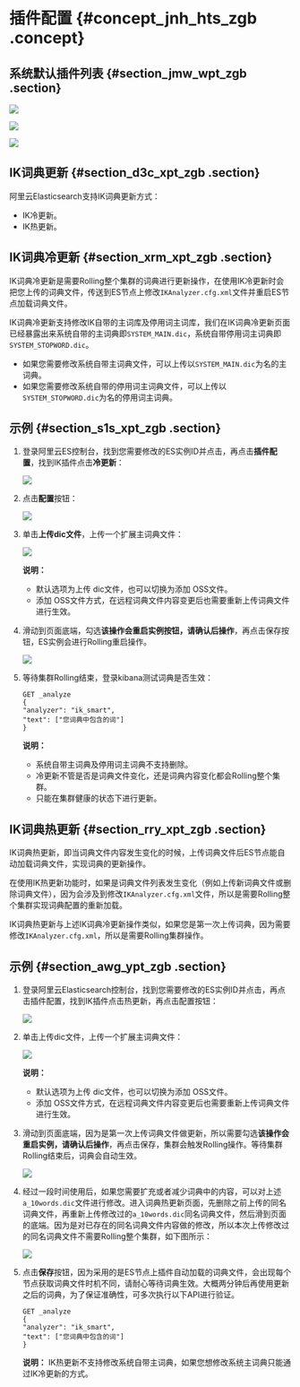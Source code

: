 # 插件配置 {#concept_jnh_hts_zgb .concept}

## 系统默认插件列表 {#section_jmw_wpt_zgb .section}

![](http://static-aliyun-doc.oss-cn-hangzhou.aliyuncs.com/assets/img/134301/155720276240206_zh-CN.png)

![](http://static-aliyun-doc.oss-cn-hangzhou.aliyuncs.com/assets/img/134301/155720276240208_zh-CN.png)

![](http://static-aliyun-doc.oss-cn-hangzhou.aliyuncs.com/assets/img/134301/155720276240207_zh-CN.png)

## IK词典更新 {#section_d3c_xpt_zgb .section}

阿里云Elasticsearch支持IK词典更新方式：

-   IK冷更新。
-   IK热更新。

## IK词典冷更新 {#section_xrm_xpt_zgb .section}

IK词典冷更新是需要Rolling整个集群的词典进行更新操作，在使用IK冷更新时会把您上传的词典文件，传送到ES节点上修改`IKAnalyzer.cfg.xml`文件并重启ES节点加载词典文件。

IK词典冷更新支持修改IK自带的主词库及停用词主词库，我们在IK词典冷更新页面已经暴露出来系统自带的主词典即`SYSTEM_MAIN.dic`，系统自带停用词主词典即`SYSTEM_STOPWORD.dic`。

-   如果您需要修改系统自带主词典文件，可以上传以`SYSTEM_MAIN.dic`为名的主词典。
-   如果您需要修改系统自带的停用词主词典文件，可以上传以`SYSTEM_STOPWORD.dic`为名的停用词主词典。

## 示例 {#section_s1s_xpt_zgb .section}

1.  登录阿里云ES控制台，找到您需要修改的ES实例ID并点击，再点击**插件配置**，找到IK插件点击**冷更新**：

    ![](http://static-aliyun-doc.oss-cn-hangzhou.aliyuncs.com/assets/img/134301/155720276340216_zh-CN.png)

2.  点击**配置**按钮：

    ![](http://static-aliyun-doc.oss-cn-hangzhou.aliyuncs.com/assets/img/134301/155720276340217_zh-CN.png)

3.  单击**上传dic文件**，上传一个扩展主词典文件：

    ![](http://static-aliyun-doc.oss-cn-hangzhou.aliyuncs.com/assets/img/134301/155720276340218_zh-CN.png)

    **说明：** 

    -   默认选项为上传 dic文件，也可以切换为添加 OSS文件。
    -   添加 OSS文件方式，在远程词典文件内容变更后也需要重新上传词典文件进行生效。
4.  滑动到页面底端，勾选**该操作会重启实例按钮，请确认后操作**，再点击保存按钮，ES实例会进行Rolling重启操作。

    ![](http://static-aliyun-doc.oss-cn-hangzhou.aliyuncs.com/assets/img/134301/155720276340219_zh-CN.png)

5.  等待集群Rolling结束，登录kibana测试词典是否生效：

    ```
    GET _analyze
    {
    "analyzer": "ik_smart",
    "text": ["您词典中包含的词"]
    }
    ```

    **说明：** 

    -   系统自带主词典及停用词主词典不支持删除。
    -   冷更新不管是否是词典文件变化，还是词典内容变化都会Rolling整个集群。
    -   只能在集群健康的状态下进行更新。

## IK词典热更新 {#section_rry_xpt_zgb .section}

IK词典热更新，即当词典文件内容发生变化的时候，上传词典文件后ES节点能自动加载词典文件，实现词典的更新操作。

在使用IK热更新功能时，如果是词典文件列表发生变化（例如上传新词典文件或删除词典文件），因为会涉及到修改`IKAnalyzer.cfg.xml`文件，所以是需要Rolling整个集群实现词典配置的重新加载。

IK词典热更新与上述IK词典冷更新操作类似，如果您是第一次上传词典，因为需要修改`IKAnalyzer.cfg.xml`，所以是需要Rolling集群操作。

## 示例 {#section_awg_ypt_zgb .section}

1.  登录阿里云Elasticsearch控制台，找到您需要修改的ES实例ID并点击，再点击插件配置，找到IK插件点击热更新，再点击配置按钮：

    ![](http://static-aliyun-doc.oss-cn-hangzhou.aliyuncs.com/assets/img/134301/155720276340222_zh-CN.png)

2.  单击上传dic文件，上传一个扩展主词典文件：

    ![](http://static-aliyun-doc.oss-cn-hangzhou.aliyuncs.com/assets/img/134301/155720276340223_zh-CN.png)

    **说明：** 

    -   默认选项为上传 dic文件，也可以切换为添加 OSS文件。
    -   添加 OSS文件方式，在远程词典文件内容变更后也需要重新上传词典文件进行生效。
3.  滑动到页面底端，因为是第一次上传词典文件做更新，所以需要勾选**该操作会重启实例，请确认后操作**，再点击保存，集群会触发Rolling操作。等待集群Rolling结束后，词典会自动生效。

    ![](http://static-aliyun-doc.oss-cn-hangzhou.aliyuncs.com/assets/img/134301/155720276340224_zh-CN.png)

4.  经过一段时间使用后，如果您需要扩充或者减少词典中的内容，可以对上述`a_10words.dic`文件进行修改。进入词典热更新页面，先删除之前上传的同名词典文件，再重新上传修改过的`a_10words.dic`同名词典文件，然后滑到页面的底端。因为是对已存在的同名词典文件内容做的修改，所以本次上传修改过的同名词典文件不需要Rolling整个集群，如下图所示：

    ![](http://static-aliyun-doc.oss-cn-hangzhou.aliyuncs.com/assets/img/134301/155720276340225_zh-CN.png)

5.  点击**保存**按钮，因为采用的是ES节点上插件自动加载的词典文件，会出现每个节点获取词典文件时机不同，请耐心等待词典生效。大概两分钟后再使用更新之后的词典，为了保证准确性，可多次执行以下API进行验证。

    ```
    GET _analyze
    {
    "analyzer": "ik_smart",
    "text": ["您词典中包含的词"]
    }
    ```

    **说明：** IK热更新不支持修改系统自带主词典，如果您想修改系统主词典只能通过IK冷更新的方式。


